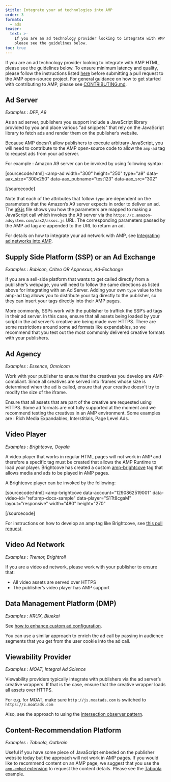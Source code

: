 ```yaml
---
$title: Integrate your ad technologies into AMP
order: 3
formats:
  - ads
teaser:
  text: >-
    If you are an ad technology provider looking to integrate with AMP HTML,
    please see the guidelines below.
toc: true
---
```


<!--
This file is imported from https://github.com/ampproject/amphtml/blob/main/ads/_integration-guide.md.
Please do not change this file.
If you have found a bug or an issue please
have a look and request a pull request there.
-->



If you are an ad technology provider looking to integrate with AMP HTML, please see the guidelines below.
To ensure minimum latency and quality, please follow the instructions listed [here](https://github.com/ampproject/amphtml/blob/main/ads/../3p/README.md#ads) before submitting a pull request to the AMP open-source project. For general guidance on how to get started with contributing to AMP, please see [CONTRIBUTING.md](https://github.com/ampproject/amphtml/blob/main/ads/../docs/contributing.md).

## Ad Server <a name="ad-server"></a>

_Examples : DFP, A9_

As an ad server, publishers you support include a JavaScript library provided by you and place various "ad snippets" that rely on the JavaScript library to fetch ads and render them on the publisher’s website.

Because AMP doesn’t allow publishers to execute arbitrary JavaScript, you will need to contribute to the AMP open-source code to allow the `amp-ad` tag to request ads from your ad server.

For example : Amazon A9 server can be invoked by using following syntax:

[sourcecode:html]
<amp-ad
  width="300"
  height="250"
  type="a9"
  data-aax_size="300x250"
  data-aax_pubname="test123"
  data-aax_src="302"
>
</amp-ad>
[/sourcecode]

Note that each of the attributes that follow `type` are dependent on the parameters that the Amazon’s A9 server expects in order to deliver an ad. The [a9.js](https://github.com/ampproject/amphtml/blob/main/ads/./a9.js) file shows you how the parameters are mapped to making a JavaScript call which invokes the A9 server via the `https://c.amazon-adsystem.com/aax2/assoc.js` URL. The corresponding parameters passed by the AMP ad tag are appended to the URL to return an ad.

For details on how to integrate your ad network with AMP, see [Integrating ad networks into AMP](https://github.com/ampproject/amphtml/blob/main/ads/README.md).

## Supply Side Platform (SSP) or an Ad Exchange <a name="supply-side-platform-ssp-or-an-ad-exchange"></a>

_Examples : Rubicon, Criteo OR Appnexus, Ad-Exchange_

If you are a sell-side platform that wants to get called directly from a publisher’s webpage, you will need to follow the same directions as listed above for integrating with an Ad Server. Adding your own `type` value to the amp-ad tag allows you to distribute your tag directly to the publisher, so they can insert your tags directly into their AMP pages.

More commonly, SSPs work with the publisher to traffick the SSP’s ad tags in their ad server. In this case, ensure that all assets being loaded by your script in the ad server’s creative are being made over HTTPS. There are some restrictions around some ad formats like expandables, so we recommend that you test out the most commonly delivered creative formats with your publishers.

## Ad Agency <a name="ad-agency"></a>

_Examples : Essence, Omnicom_

Work with your publisher to ensure that the creatives you develop are AMP-compliant. Since all creatives are served into iframes whose size is determined when the ad is called, ensure that your creative doesn't try to modify the size of the iframe.

Ensure that all assets that are part of the creative are requested using HTTPS.
Some ad formats are not fully supported at the moment and we recommend testing the creatives in an AMP environment. Some examples are : Rich Media Expandables, Interstitials, Page Level Ads.

## Video Player <a name="video-player"></a>

_Examples : Brightcove, Ooyala_

A video player that works in regular HTML pages will not work in AMP and therefore a specific tag must be created that allows the AMP Runtime to load your player.
Brightcove has created a custom [amp-brightcove](https://github.com/ampproject/amphtml/blob/main/extensions/amp-brightcove/amp-brightcove.md) tag that allows media and ads to be played in AMP pages.

A Brightcove player can be invoked by the following:

[sourcecode:html]
<amp-brightcove
  data-account="1290862519001"
  data-video-id="ref:amp-docs-sample"
  data-player="S1Tt8cgaM"
  layout="responsive"
  width="480"
  height="270"
>
</amp-brightcove>
[/sourcecode]

For instructions on how to develop an amp tag like Brightcove, see [this pull request](https://github.com/ampproject/amphtml/pull/1052).

## Video Ad Network <a name="video-ad-network"></a>

_Examples : Tremor, Brightroll_

If you are a video ad network, please work with your publisher to ensure that:

-   All video assets are served over HTTPS
-   The publisher’s video player has AMP support

## Data Management Platform (DMP) <a name="data-management-platform-dmp"></a>

_Examples : KRUX, Bluekai_

See [how to enhance custom ad configuration](https://amp.dev/documentation/components/amp-ad#enhance-incoming-ad-configuration).

You can use a similar approach to enrich the ad call by passing in audience segments that you get from the user cookie into the ad call.

## Viewability Provider <a name="viewability-provider"></a>

_Examples : MOAT, Integral Ad Science_

Viewability providers typically integrate with publishers via the ad server’s creative wrappers. If that is the case, ensure that the creative wrapper loads all assets over HTTPS.

For e.g. for MOAT, make sure `http://js.moatads.com` is switched to `https://z.moatads.com`

Also, see the approach to using the [intersection observer pattern](https://github.com/ampproject/amphtml/blob/main/ads/README.md#ad-viewability).

## Content-Recommendation Platform <a name="content-recommendation-platform"></a>

_Examples : Taboola, Outbrain_

Useful if you have some piece of JavaScript embeded on the publisher website today but the approach will not work in AMP pages. If you would like to recommend content on an AMP page, we suggest that you use the [`amp-embed` extension](https://amp.dev/documentation/components/amp-ad) to request the content details. Please see the [Taboola](https://github.com/ampproject/amphtml/blob/main/ads/taboola.md) example.